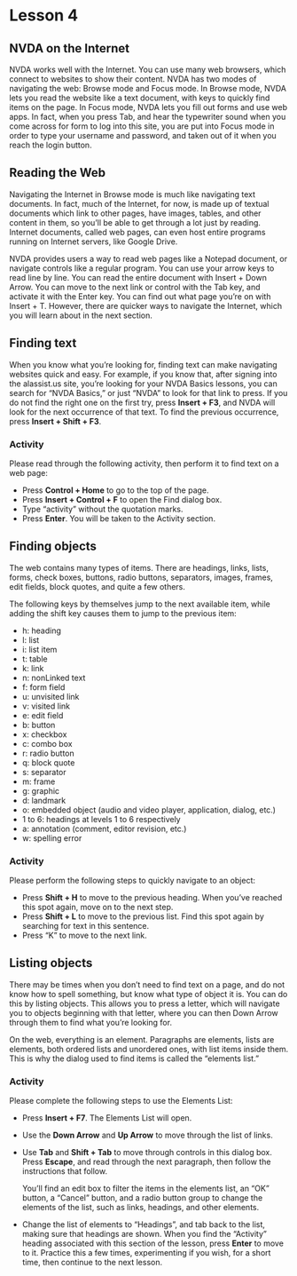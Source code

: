# Lesson 4

## NVDA on the Internet

NVDA works well with the Internet. You can use many web browsers, which
connect to websites to show their content. NVDA has two modes of
navigating the web: Browse mode and Focus mode. In Browse mode, NVDA
lets you read the website like a text document, with keys to quickly
find items on the page. In Focus mode, NVDA lets you fill out forms
and use web apps. In fact, when you press Tab, and hear the typewriter
sound when you come across for form to log into this site, you are put
into Focus mode in order to type your username and password, and taken
out of it when you reach the login button.

## Reading the Web

Navigating the Internet in Browse mode is much like navigating text
documents. In fact, much of the Internet, for now, is made up of
textual documents which link to other pages, have images,
tables, and other content in them, so you’ll be able to get through a
lot just by reading. Internet documents, called web pages, can even
host entire programs running on Internet servers, like Google Drive.

NVDA provides users a way to read web pages like a Notepad document, or navigate controls like a regular program. You can use your arrow keys to read line by line. You can read the entire document with Insert + Down Arrow. You can move to the next link or control with the Tab key, and activate it with the Enter key. You can find out what page you’re on with Insert + T. However, there are quicker ways to navigate the Internet, which you will learn about in the next section.

## Finding text

When you know what you’re looking for, finding text can make
navigating websites quick and easy. For example, if you know that,
after signing into the alassist.us site, you’re looking for your NVDA
Basics lessons, you can search for “NVDA Basics,” or just “NVDA” to
look for that link to press. If you do not find the right one on the
first try, press **Insert + F3**, and NVDA will look for the next
occurrence of that text. To find the previous occurrence, press
**Insert + Shift + F3**.

### Activity

Please read through the following activity, then perform it to find text on a web page:

- Press **Control + Home** to go to the top of the page.
- Press **Insert + Control + F** to open the Find dialog box.
- Type “activity” without the quotation marks.
- Press **Enter**. You will be taken to the Activity section.

## Finding objects

The web contains many types of items. There are headings, links,
lists, forms, check boxes, buttons, radio buttons, separators, images,
frames, edit fields, block quotes, and quite a few others.

The following keys by themselves jump to the next available item,
while adding the shift key causes them to jump to the previous item:

- h: heading
- l: list
- i: list item
- t: table
- k: link
- n: nonLinked text
- f: form field
- u: unvisited link
- v: visited link
- e: edit field
- b: button
- x: checkbox
- c: combo box
- r: radio button
- q: block quote
- s: separator
- m: frame
- g: graphic
- d: landmark
- o: embedded object (audio and video player, application, dialog, etc.)
- 1 to 6: headings at levels 1 to 6 respectively
- a: annotation (comment, editor revision, etc.)
- w: spelling error

### Activity

Please perform the following steps to quickly navigate to an object:

- Press **Shift + H** to move to the previous heading. When you’ve
  reached this spot again, move on to the next step.
- Press **Shift + L** to move to the previous list. Find this spot
  again by searching for text in this sentence.
- Press “K” to move to the next link.

## Listing objects

There may be times when you don’t need to find text on a page, and do
not know how to spell something, but know what type of object it is.
You can do this by listing objects. This allows you to press a letter,
which will navigate you to objects beginning with that letter, where
you can then Down Arrow through them to find what you’re looking for.

On the web, everything is an element. Paragraphs are elements, lists
are elements, both ordered lists and unordered ones, with list items
inside them. This is why the dialog used to find items is called the
“elements list.”

### Activity

Please complete the following steps to use the Elements List:

- Press **Insert + F7**. The Elements List will open.
- Use the **Down Arrow** and **Up Arrow** to move through the list of links.
- Use **Tab** and **Shift + Tab** to move through controls in this dialog box. Press **Escape**, and read through the next paragraph, then follow the instructions that follow.

  You’ll find an edit box to filter the items in the elements list, an
  “OK” button, a “Cancel” button, and a radio button group to change
  the elements of the list, such as links, headings, and other
  elements.

- Change the list of elements to “Headings”, and tab back to the list,
  making sure that headings are shown. When you find the “Activity”
  heading associated with this section of the lesson, press **Enter**
  to move to it. Practice this a few times, experimenting if you wish,
  for a short time, then continue to the next lesson.
